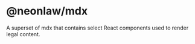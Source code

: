 # @neonlaw/mdx

A superset of mdx that contains select React components used to render legal
content.
